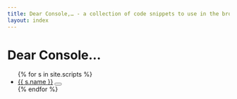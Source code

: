 ```yaml
---
title: Dear Console,… - a collection of code snippets to use in the browser console
layout: index
---
```


# Dear Console… 

<ul id="snippets">
{% for s in site.scripts %}
  <li>
    <a href="/dearconsole{{ s.url }}">{{ s.name }}</a>
    <button class="copy" data-snippet="{{ s.codeexample | replace: '±1', "'" | replace: '±2', '\n' | replace '±3', '\t'}}"><svg xmlns="http://www.w3.org/2000/svg" viewBox="0 0 64 64" xml:space="preserve"><title>Copy {{ s.name }}</title><path d="M53.98 9.143h-3.97c-.082 0-.155.028-.232.047V5.023C49.778 2.253 47.473 0 44.64 0H10.217C7.384 0 5.08 2.253 5.08 5.023v46.843c0 2.77 2.305 5.023 5.138 5.023h6.037v2.268c0 2.67 2.216 4.843 4.941 4.843H53.98c2.725 0 4.942-2.173 4.942-4.843v-45.17c0-2.671-2.217-4.844-4.942-4.844zM7.11 51.866V5.023c0-1.649 1.394-2.991 3.106-2.991H44.64c1.712 0 3.106 1.342 3.106 2.99v46.844c0 1.649-1.394 2.991-3.106 2.991H10.217c-1.712 0-3.106-1.342-3.106-2.99zm49.778 7.29c0 1.551-1.306 2.812-2.91 2.812H21.195c-1.604 0-2.91-1.26-2.91-2.811v-2.268H44.64c2.833 0 5.138-2.253 5.138-5.023V11.128c.077.018.15.047.233.047h3.968c1.604 0 2.91 1.26 2.91 2.811v45.17z"/><path d="M38.603 13.206H16.254a1.015 1.015 0 1 0 0 2.032h22.35a1.015 1.015 0 1 0 0-2.032zM38.603 21.333H16.254a1.015 1.015 0 1 0 0 2.032h22.35a1.015 1.015 0 1 0 0-2.032zM38.603 29.46H16.254a1.015 1.015 0 1 0 0 2.032h22.35a1.015 1.015 0 1 0 0-2.032zM28.444 37.587h-12.19a1.015 1.015 0 1 0 0 2.032h12.19a1.015 1.015 0 1 0 0-2.032z"/></svg></button>
  </li>
{% endfor %}
</ul>